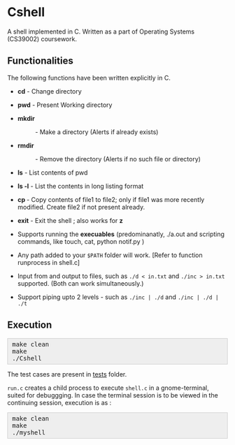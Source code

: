# Cshell

A shell implemented in C. Written as a part of Operating Systems (CS39002) coursework.

## Functionalities

 The following functions have been written explicitly in C.

* **cd**  - Change directory

* **pwd** - Present Working directory

* **mkdir <dir>** - Make a directory (Alerts if already exists)

* **rmdir <dir>** - Remove the directory (Alerts if no such file or directory)

* **ls** - List contents of pwd

* **ls -l** - List the contents in long listing format

* **cp <file1> <file2>** - Copy contents of file1 to file2; only if file1 was more recently modified. Create file2 if not present already.

* **exit** - Exit the shell ; also works for **z**

* Supports running the **execuables** (predominanatly, ./a.out and scripting commands, like touch, cat, python notif.py )

* Any path added to your `$PATH` folder will work. [Refer to function runprocess in shell.c]

 * Input from and output to files, such as `./d < in.txt` and `./inc > in.txt` supported. (Both can work simultaneously.)

 * Support piping upto 2 levels - such as `./inc | ./d` and `./inc | ./d | ./t `


## Execution

<pre style="background: rgb(238, 238, 238); border: 1px solid rgb(204, 204, 204); padding: 5px 10px;">make clean
make
./Cshell</pre>

The test cases are present in [tests](tests/) folder.

`run.c` creates a child process to execute `shell.c` in a gnome-terminal, suited for debuggging. In case the terminal session is to be viewed in the continuing session, execution is as :

<pre style="background: rgb(238, 238, 238); border: 1px solid rgb(204, 204, 204); padding: 5px 10px;">make clean
make
./myshell</pre>
